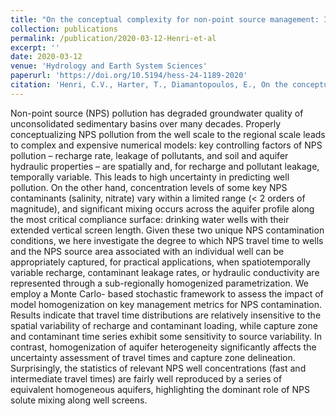 ```yaml
---
title: "On the conceptual complexity for non-point source management: Impact of spatial variability"
collection: publications
permalink: /publication/2020-03-12-Henri-et-al
excerpt: ''
date: 2020-03-12
venue: 'Hydrology and Earth System Sciences'
paperurl: 'https://doi.org/10.5194/hess-24-1189-2020'
citation: 'Henri, C.V., Harter, T., Diamantopoulos, E., On the conceptual complexity for non-point source management: Impact of spatial variability, Hydrology and Earth System Sciences, 24, 1189–1209'
---
```

Non-point source (NPS) pollution has degraded groundwater quality of unconsolidated sedimentary basins over many decades. Properly conceptualizing NPS pollution from the well scale to the regional scale leads to complex and expensive numerical models: key controlling factors of NPS pollution – recharge rate, leakage of pollutants, and soil and aquifer hydraulic properties – are spatially and, for recharge and pollutant leakage, temporally variable. This leads to high uncertainty in predicting well pollution. On the other hand, concentration levels of some key NPS contaminants (salinity, nitrate) vary within a limited range (< 2 orders of magnitude), and significant mixing occurs across the aquifer profile along the most critical compliance surface: drinking water wells with their extended vertical screen length. Given these two unique NPS contamination conditions, we here investigate the degree to which NPS travel time to wells and the NPS source area associated with an individual well can be appropriately captured, for practical applications, when spatiotemporally variable recharge, contaminant leakage rates, or hydraulic conductivity are represented through a sub-regionally homogenized parametrization. We employ a Monte Carlo- based stochastic framework to assess the impact of model homogenization on key management metrics for NPS contamination. Results indicate that travel time distributions are relatively insensitive to the spatial variability of recharge and contaminant loading, while capture zone and contaminant time series exhibit some sensitivity to source variability. In contrast, homogenization of aquifer heterogeneity significantly affects the uncertainty assessment of travel times and capture zone delineation. Surprisingly, the statistics of relevant NPS well concentrations (fast and intermediate travel times) are fairly well reproduced by a series of equivalent homogeneous aquifers, highlighting the dominant role of NPS solute mixing along well screens.
